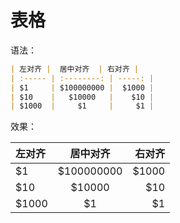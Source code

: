# 表格

语法：

```markdown
| 左对齐 |  居中对齐  | 右对齐 |
| :----- | :--------: | -----: |
| $1     | $100000000 |  $1000 |
| $10    |   $10000   |    $10 |
| $1000  |     $1     |     $1 |
```

效果：

| 左对齐 |  居中对齐  | 右对齐 |
| :----- | :--------: | -----: |
| $1     | $100000000 |  $1000 |
| $10    |   $10000   |    $10 |
| $1000  |     $1     |     $1 |

